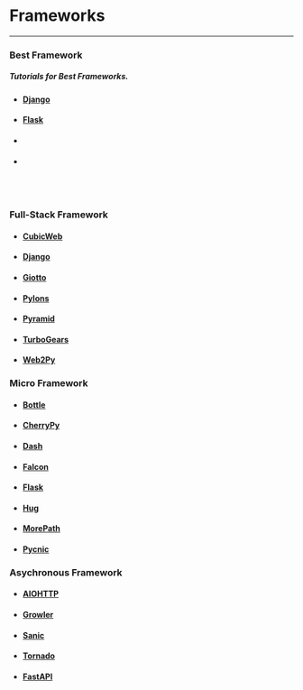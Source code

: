 # Frameworks
---

### Best Framework
##### Tutorials for Best Frameworks.
- #### [Django](frameworks/django.md)
- #### [Flask](frameworks/flask.md)
- #### []()
- #### []()

<br><br>

### Full-Stack Framework

- #### [CubicWeb]()
- #### [Django]()
- #### [Giotto]()
- #### [Pylons]()
- #### [Pyramid]()
- #### [TurboGears]()
- #### [Web2Py]()
  
### Micro Framework

- #### [Bottle]()
- #### [CherryPy]()
- #### [Dash]()
- #### [Falcon]()
- #### [Flask]()
- #### [Hug]()
- #### [MorePath]()
- #### [Pycnic]()

### Asychronous Framework

- #### [AIOHTTP]()
- #### [Growler]()
- #### [Sanic]()
- #### [Tornado]()
- #### [FastAPI]()
